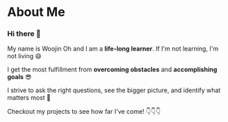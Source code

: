 

<!--
**woojinv/woojinv** is a ✨ _special_ ✨ repository because its `README.md` (this file) appears on your GitHub profile.

Here are some ideas to get you started:

- 🔭 I’m currently working on ...
- 🌱 I’m currently learning ...
- 👯 I’m looking to collaborate on ...
- 🤔 I’m looking for help with ...
- 💬 Ask me about ...
- 📫 How to reach me: ...
- 😄 Pronouns: ...
- ⚡ Fun fact: ...
-->

# About Me

### Hi there 👋

My name is Woojin Oh and I am a **life-long learner**. If I'm not learning, I'm not living 😄

I get the most fulfillment from **overcoming obstacles** and **accomplishing goals** 😎

I strive to ask the right questions, see the bigger picture, and identify what matters most 🤩

Checkout my projects to see how far I've come! 👇👇👇
